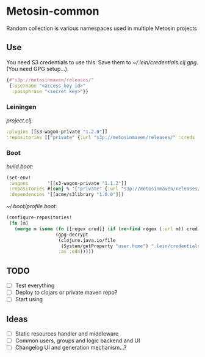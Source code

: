 # Metosin-common

Random collection is various namespaces used in multiple Metosin projects

## Use

You need S3 credentials to use this. Save them to *~/.lein/credentials.clj.gpg*.
(You need GPG setup...).

```clj
{#"s3p://metosinmaven/releases/"
 {:username "<access key id>"
  :passphrase "<secret key>"}}
```

### Leiningen

*project.clj:*
```clj
:plugins [[s3-wagon-private "1.2.0"]]
:repositories [["private" {:url "s3p://metosinmaven/releases/" :creds :gpg}]]
```
### Boot

*build.boot:*
```clj
(set-env!
 :wagons       '[[s3-wagon-private "1.1.2"]]
 :repositories #(conj % '["private" {:url "s3p://metosinmaven/releases/"}])
 :dependencies '[[acme/s3library "1.0.0"]])
```

*~/.boot/profile.boot:*
```clj
(configure-repositories!
 (fn [m]
   (merge m (some (fn [[regex cred]] (if (re-find regex (:url m)) cred))
                  (gpg-decrypt
                   (clojure.java.io/file
                    (System/getProperty "user.home") ".lein/credentials.clj.gpg")
                   :as :edn)))))
```

## TODO

- [ ] Test everything
- [ ] Deploy to clojars or private maven repo?
- [ ] Start using

## Ideas

- [ ] Static resources handler and middleware
- [ ] Common users, groups and logic backend and UI
- [ ] Changelog UI and generation mechanism...?
